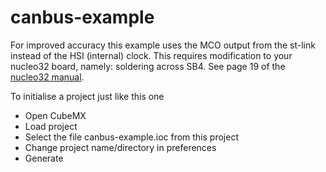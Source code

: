 # canbus-example
For improved accuracy this example uses the MCO output from the st-link instead of the HSI (internal) clock.
This requires modification to your nucleo32 board, namely: soldering across SB4. See page 19 of the [nucleo32 manual](http://www.st.com/content/ccc/resource/technical/document/user_manual/e3/0e/88/05/e8/74/43/a0/DM00231744.pdf/files/DM00231744.pdf/jcr:content/translations/en.DM00231744.pdf).

To initialise a project just like this one
- Open CubeMX
- Load project
- Select the file canbus-example.ioc from this project
- Change project name/directory in preferences
- Generate
